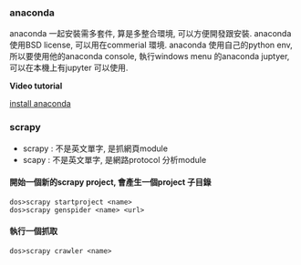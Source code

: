 ### anaconda

anaconda 一起安裝需多套件, 算是多整合環境, 可以方便開發跟安裝.
anaconda 使用BSD license, 可以用在commerial 環境.
anaconda 使用自己的python env, 所以要使用他的anaconda console,
執行windows menu 的anaconda juptyer, 可以在本機上有jupyter 可以使用.

**Video tutorial**

[install anaconda](https://www.youtube.com/watch?v=0pWJHy_fNWA)


### scrapy

- scrapy : 不是英文單字, 是抓網頁module
- scapy  : 不是英文單字, 是網路protocol 分析module

#### 開始一個新的scrapy project, 會產生一個project 子目錄
```
dos>scrapy startproject <name>
dos>scrapy genspider <name> <url>
```


#### 執行一個抓取
```
dos>scrapy crawler <name>
```



